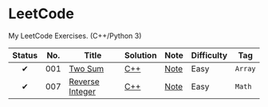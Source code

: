 # LeetCode

My LeetCode Exercises. (C++/Python 3)

|Status|No.|Title|Solution|Note|Difficulty|Tag|
|:---:|---|-----|--------|----|----------|---|
|✔|001|[Two Sum](https://leetcode.com/problems/two-sum)|[C++](./Array/Easy/001_Two-Sum/solution.h)|[Note](./Array/Easy/001_Two-Sum/)|Easy|`Array`|
|✔|007|[Reverse Integer](https://leetcode.com/problems/reverse-integer)|[C++](./Math/Easy/007_Reverse-Integer/solution.h)|[Note](./Math/Easy/007_Reverse-Integer/)|Easy|`Math`|
